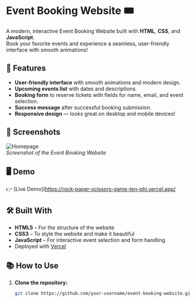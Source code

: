 # Event Booking Website 🎟️

A modern, interactive Event Booking Website built with **HTML**, **CSS**, and **JavaScript**.  
Book your favorite events and experience a seamless, user-friendly interface with smooth animations!

## 🚀 Features
- **User-friendly interface** with smooth animations and modern design.
- **Upcoming events list** with dates and descriptions.
- **Booking form** to reserve tickets with fields for name, email, and event selection.
- **Success message** after successful booking submission.
- **Responsive design** — looks great on desktop and mobile devices!

## 📸 Screenshots
![Homepage](https://via.placeholder.com/800x400?text=Event+Booking+Website+Screenshot)  
_Screenshot of the Event Booking Website_

## 🖥️ Demo
👉 [Live Demo](https://rock-paper-scissors-game-ten-phi.vercel.app/

## 🛠️ Built With
- **HTML5** – For the structure of the website
- **CSS3** – To style the website and make it beautiful
- **JavaScript** – For interactive event selection and form handling
- Deployed with [Vercel](https://vercel.com/)

## 📚 How to Use

1. **Clone the repository:**
   ```bash
   git clone https://github.com/your-username/event-booking-website.git
